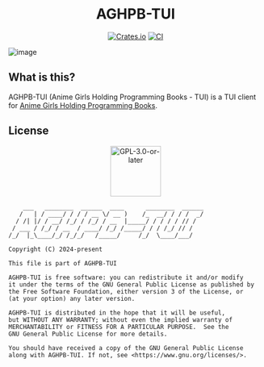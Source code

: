 <h1 align="center">AGHPB-TUI</h1>
<p align="center">
  <a href="https://crates.io/crates/aghpb-tui"><img alt="Crates.io"
  src="https://img.shields.io/crates/v/aghpb-tui?style=for-the-badge"></a>
  <a href="https://github.com/wizard-28/aghpb-tui/actions"><img alt="CI"
  src="https://img.shields.io/github/actions/workflow/status/wizard-28/aghpb-tui/ci.yml?label=CI&logo=github&style=for-the-badge"></a>
</p>

![image](https://github.com/user-attachments/assets/f6b4b712-c7b9-4965-b683-0ea37f616214)


## What is this?

AGHPB-TUI (Anime Girls Holding Programming Books - TUI) is a TUI client for [Anime Girls Holding Programming Books](https://github.com/cat-milk/Anime-Girls-Holding-Programming-Books).

## License

<p align="center"><img alt="GPL-3.0-or-later" height="100" src="https://www.gnu.org/graphics/gplv3-or-later.svg" /></p>

```monospace
    ___   ________  ______  ____      ________  ______
   /   | / ____/ / / / __ \/ __ )    /_  __/ / / /  _/
  / /| |/ / __/ /_/ / /_/ / __  |_____/ / / / / // /
 / ___ / /_/ / __  / ____/ /_/ /_____/ / / /_/ // /
/_/  |_\____/_/ /_/_/   /_____/     /_/  \____/___/

Copyright (C) 2024-present

This file is part of AGHPB-TUI

AGHPB-TUI is free software: you can redistribute it and/or modify
it under the terms of the GNU General Public License as published by
the Free Software Foundation, either version 3 of the License, or
(at your option) any later version.

AGHPB-TUI is distributed in the hope that it will be useful,
but WITHOUT ANY WARRANTY; without even the implied warranty of
MERCHANTABILITY or FITNESS FOR A PARTICULAR PURPOSE.  See the
GNU General Public License for more details.

You should have received a copy of the GNU General Public License
along with AGHPB-TUI. If not, see <https://www.gnu.org/licenses/>.
```
